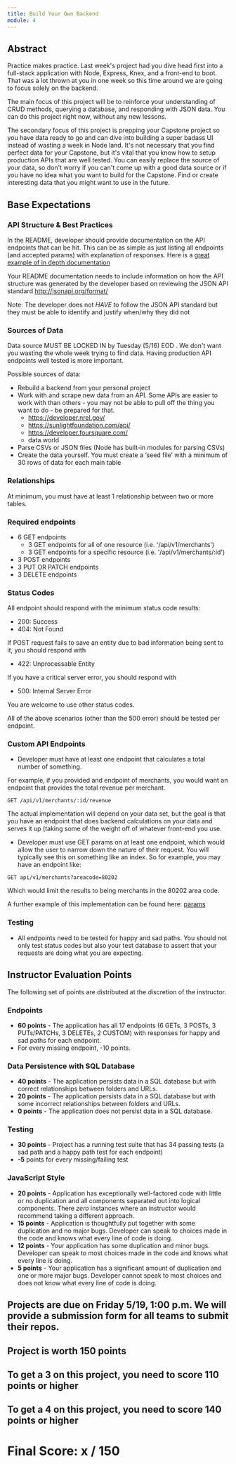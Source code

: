 ```yaml
---
title: Build Your Own Backend
module: 4
---
```


## Abstract

Practice makes practice. Last week's project had you dive head first into a full-stack application with Node, Express, Knex, and a front-end to boot. That was a lot thrown at you in one week so this time around we are going to focus solely on the backend.

The main focus of this project will be to reinforce your understanding of CRUD methods, querying a database, and responding with JSON data. You can do this project right now, without any new lessons.

The secondary focus of this project is prepping your Capstone project so you have data ready to go and can dive into building a super badass UI instead of wasting a week in Node land. It's not necessary that you find perfect data for your Capstone, but it's vital that you know how to setup production APIs that are well tested. You can easily replace the source of your data, so don't worry if you can't come up with a good data source or if you have no idea what you want to build for the Capstone. Find or create interesting data that you might want to use in the future.

## Base Expectations

### API Structure & Best Practices

In the README, developer should provide documentation on the API endpoints that can be hit. This can be as simple as just listing all endpoints (and accepted params) with explanation of responses. Here is a [great example of in depth documentation](https://github.com/500px/api-documentation/blob/master/README.md)

Your README documentation needs to include information on how the API structure was generated by the developer based on reviewing the JSON API standard http://jsonapi.org/format/

Note: The developer does not _HAVE_ to follow the JSON API standard but they must be able to identify and justify when/why they did not

### Sources of Data

Data source MUST BE LOCKED IN by Tuesday (5/16) EOD . We don't want you wasting the whole week trying to find data. Having production API endpoints well tested is more important.

Possible sources of data:

* Rebuild a backend from your personal project
* Work with and scrape new data from an API. Some APIs are easier to work with than others - you may not be able to pull off the thing you want to do - be prepared for that.
  * https://developer.nrel.gov/
  * https://sunlightfoundation.com/api/
  * https://developer.foursquare.com/
  * data.world
* Parse CSVs or JSON files (Node has built-in modules for parsing CSVs)
* Create the data yourself. You must create a ‘seed file’ with a minimum of 30 rows of data for each main table

### Relationships

At minimum, you must have at least 1 relationship between two or more tables.

### Required endpoints

* 6 GET endpoints
  * 3 GET endpoints for all of one resource (i.e. '/api/v1/merchants')
  * 3 GET endpoints for a specific resource (i.e. '/api/v1/merchants/:id')
* 3 POST endpoints
* 3 PUT OR PATCH endpoints
* 3 DELETE endpoints

### Status Codes

All endpoint should respond with the minimum status code results:

* 200: Success
* 404: Not Found

If POST request fails to save an entity due to bad information being sent to it, you should respond with

* 422: Unprocessable Entity

If you have a critical server error, you should respond with

* 500: Internal Server Error

You are welcome to use other status codes.

All of the above scenarios (other than the 500 error) should be tested per endpoint.

### Custom API Endpoints

* Developer must have at least one endpoint that calculates a total number of something.

For example, if you provided and endpoint of merchants, you would want an endpoint that provides the total revenue per merchant.

 `GET /api/v1/merchants/:id/revenue`

The actual implementation will depend on your data set, but the goal is that you have an endpoint that does backend calculations on your data and serves it up (taking some of the weight off of whatever front-end you use.

* Developer must use GET params on at least one endpoint, which would allow the user to narrow down the nature of their request. You will typically see this on something like an index. So for example, you may have an endpoint like:

`GET api/v1/merchants?areacode=80202`

Which would limit the results to being merchants in the 80202 area code.

A further example of this implementation can be found here: [params](https://scotch.io/tutorials/use-expressjs-to-get-url-and-post-parameters)

### Testing

* All endpoints need to be tested for happy and sad paths. You should not only test status codes but also your test database to assert that your requests are doing what you are expecting.

## Instructor Evaluation Points

The following set of points are distributed at the discretion of the instructor.

### Endpoints

* **60 points** - The application has all 17 endpoints (6 GETs, 3 POSTs, 3 PUTs/PATCHs, 3 DELETEs, 2 CUSTOM) with responses for happy and sad paths for each endpoint.
* For every missing endpoint, -10 points.

### Data Persistence with SQL Database

* **40 points** - The application persists data in a SQL database but with correct relationships between folders and URLs.
* **20 points** - The application persists data in a SQL database but with some incorrect relationships between folders and URLs.
* **0 points** - The application does not persist data in a SQL database.

### Testing

* **30 points** - Project has a running test suite that has 34 passing tests (a sad path and a happy path test for each endpoint)
* **-5** points for every missing/failing test

### JavaScript Style

* **20 points** - Application has exceptionally well-factored code with little or no duplication and all components separated out into logical components. There _zero_ instances where an instructor would recommend taking a different approach.
* **15 points** - Application is thoughtfully put together with some duplication and no major bugs. Developer can speak to choices made in the code and knows what every line of code is doing.
* **12 points** - Your application has some duplication and minor bugs. Developer can speak to most choices made in the code and knows what every line is doing.
* **5 points** - Your application has a significant amount of duplication and one or more major bugs. Developer cannot speak to most choices and does not know what every line of code is doing.


## Projects are due on Friday 5/19, 1:00 p.m. We will provide a submission form for all teams to submit their repos.

## Project is worth 150 points

## To get a 3 on this project, you need to score 110 points or higher

## To get a 4 on this project, you need to score 140 points or higher

# Final Score: x / 150
